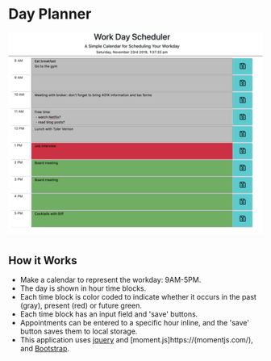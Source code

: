 # Day Planner

![calendar application screenshot](/screenshots/workday.png "Calendar Application Screen Shot")

## How it Works
* Make a calendar to represent the workday: 9AM-5PM.
* The day is shown in hour time blocks.
* Each time block is color coded to indicate whether it occurs in the past (gray), present (red) or future green.
* Each time block has an input field and 'save' buttons.
* Appointments can be entered to a specific hour inline, and the 'save' button saves them to local storage.
* This application uses [jquery](https://jquery.com/) and [moment.js]https://(momentjs.com/), and [Bootstrap](https://getbootstrap.com/).
